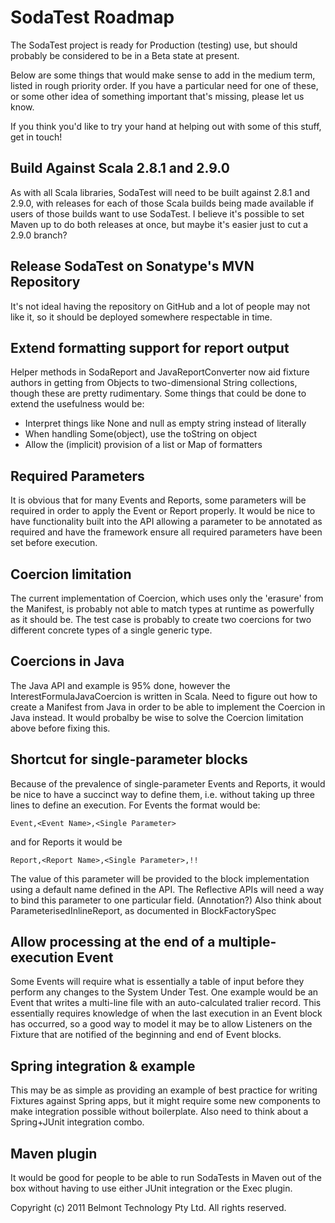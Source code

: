 SodaTest Roadmap
================

The SodaTest project is ready for Production (testing) use, but should probably be considered to
be in a Beta state at present.

Below are some things that would make sense to add in the medium term, listed in rough priority order.
If you have a particular need for one of these, or some other idea of something important that's
missing, please let us know.

If you think you'd like to try your hand at helping out with some of this stuff, get in touch!


Build Against Scala 2.8.1 and 2.9.0
-----------------------------------
As with all Scala libraries, SodaTest will need to be built against 2.8.1 and 2.9.0, with releases for each of those
Scala builds being made available if users of those builds want to use SodaTest.
I believe it's possible to set Maven up to do both releases at once, but maybe it's easier just to cut a 2.9.0 branch?


Release SodaTest on Sonatype's MVN Repository
---------------------------------------------
It's not ideal having the repository on GitHub and a lot of people may not like it, so it should be deployed
somewhere respectable in time.


Extend formatting support for report output
-------------------------------------------
Helper methods in SodaReport and JavaReportConverter now aid fixture authors in getting from
Objects to two-dimensional String collections, though these are pretty rudimentary.
Some things that could be done to extend the usefulness would be:
* Interpret things like None and null as empty string instead of literally
* When handling Some(object), use the toString on object
* Allow the (implicit) provision of a list or Map of formatters


Required Parameters
-------------------
It is obvious that for many Events and Reports, some parameters will be required in order to
apply the Event or Report properly. It would be nice to have functionality built into the API
allowing a parameter to be annotated as required and have the framework ensure all required
parameters have been set before execution.


Coercion limitation
------------------
The current implementation of Coercion, which uses only the 'erasure' from the Manifest,
is probably not able to match types at runtime as powerfully as it should be.
The test case is probably to create two coercions for two different concrete types of a single
generic type.


Coercions in Java
-----------------
The Java API and example is 95% done, however the InterestFormulaJavaCoercion is written in Scala.
Need to figure out how to create a Manifest from Java in order to be able to implement the
Coercion in Java instead.
It would probalby be wise to solve the Coercion limitation above before fixing this.


Shortcut for single-parameter blocks
------------------------------------
Because of the prevalence of single-parameter Events and Reports, it would be nice to have a succinct way to
define them, i.e. without taking up three lines to define an execution. For Events the format would be:

    Event,<Event Name>,<Single Parameter>

and for Reports it would be

    Report,<Report Name>,<Single Parameter>,!!

The value of this parameter will be provided to the block implementation using a default name defined in the API.
The Reflective APIs will need a way to bind this parameter to one particular field. (Annotation?)
Also think about ParameterisedInlineReport, as documented in BlockFactorySpec


Allow processing at the end of a multiple-execution Event
---------------------------------------------------------
Some Events will require what is essentially a table of input before they perform any changes to the System Under Test.
One example would be an Event that writes a multi-line file with an auto-calculated tralier record.
This essentially requires knowledge of when the last execution in an Event block has occurred, so a good way to model
it may be to allow Listeners on the Fixture that are notified of the beginning and end of Event blocks.


Spring integration & example
----------------------------
This may be as simple as providing an example of best practice for writing Fixtures against Spring apps, but it
might require some new components to make integration possible without boilerplate.
Also need to think about a Spring+JUnit integration combo.


Maven plugin
------------
It would be good for people to be able to run SodaTests in Maven out of the box without having to use either JUnit
integration or the Exec plugin.


Copyright (c) 2011 Belmont Technology Pty Ltd. All rights reserved.
